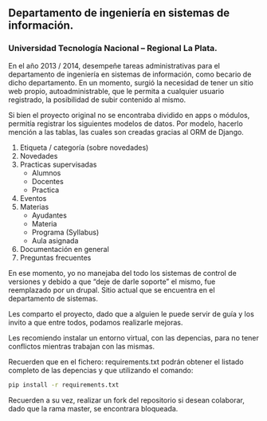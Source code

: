 ## Departamento de ingeniería en sistemas de información.
### Universidad Tecnología Nacional – Regional La Plata.

En el año 2013 / 2014, desempeñe tareas administrativas para el departamento de ingeniería en sistemas de información, como becario de dicho departamento. En un momento, surgió la necesidad de tener un sitio web propio, autoadministrable, que le permita a cualquier usuario registrado, la posibilidad de subir contenido al mismo.

Si bien el proyecto original no se encontraba dividido en apps o módulos, permitía registrar los siguientes modelos de datos. Por modelo, hacerlo mención a las tablas, las cuales son creadas gracias al ORM de Django.

1. Etiqueta / categoría (sobre novedades)
2. Novedades
3. Practicas supervisadas
	- Alumnos
	- Docentes
	- Practica
4. Eventos
5. Materias
	- Ayudantes
	- Materia
	- Programa (Syllabus)
	- Aula asignada
6.	Documentación en general
7.	Preguntas frecuentes

En ese momento, yo no manejaba del todo los sistemas de control de versiones y debido a que “deje de darle soporte” el mismo, fue reemplazado por un drupal. Sitio actual que se encuentra en el departamento de sistemas.

Les comparto el proyecto, dado que a alguien le puede servir de guía y los invito a que entre todos, podamos realizarle mejoras.

Les recomiendo instalar un entorno virtual, con las depencias, para no tener conflictos mientras trabajan con las mismas.

Recuerden que en el fichero: requirements.txt podrán obtener el listado completo de las depencias y que utilizando el comando:

```sh
pip install -r requirements.txt
```

Recuerden a su vez, realizar un fork del repositorio si desean colaborar, dado que la rama master, se encontrara bloqueada.
